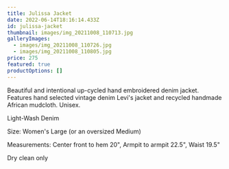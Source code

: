 ```yaml
---
title: Julissa Jacket
date: 2022-06-14T18:16:14.433Z
id: julissa-jacket
thumbnail: images/img_20211008_110713.jpg
galleryImages:
  - images/img_20211008_110726.jpg
  - images/img_20211008_110805.jpg
price: 275
featured: true
productOptions: []
---
```

Beautiful and intentional up-cycled hand embroidered denim jacket.  Features hand selected vintage denim Levi's jacket and recycled handmade African mudcloth. Unisex.  

Light-Wash Denim

Size: Women's Large (or an oversized Medium)

Measurements: Center front to hem 20", Armpit to armpit 22.5", Waist 19.5"

Dry clean only